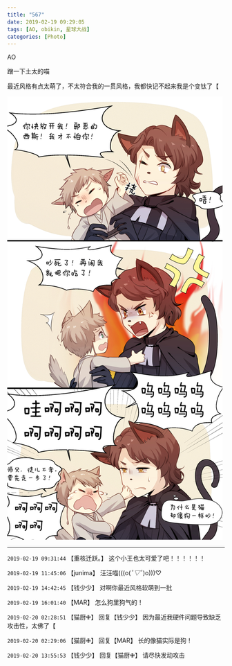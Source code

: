 ```yaml
---
title: "567"
date: 2019-02-19 09:29:05
tags: [AO, obikin, 星球大战]
categories: [Photo]
---
```


<p>AO</p> 
<p>蹭一下土太的喵</p> 
<p>最近风格有点太萌了，不太符合我的一贯风格，我都快记不起来我是个变钛了【</p>

![](https://raw.githubusercontent.com/alicewish/meowchain247/master/img_cVZNdzJtQk9JV2U5OGdmWEFUaTJsOVExa0pyWUxEeWFCMDZnQ0hNRjNEbDl6MTNMdW9wd0dRPT0.jpg)

---

`2019-02-19 09:31:44` 【重核迁跃。】 这个小王也太可爱了吧！！！！！！

`2019-02-19 11:45:06` 【junima】 汪汪喵(((o(*ﾟ▽ﾟ*)o)))♡

`2019-02-19 14:42:45` 【钱少少】 对啊你最近风格软萌到一批

`2019-02-19 16:01:40` 【MAR】 怎么狗里狗气的！

`2019-02-20 02:28:51` 【猫厨✙】 回复【钱少少】 因为最近我硬件问题导致缺乏攻击性，太佛了【

`2019-02-20 02:29:06` 【猫厨✙】 回复【MAR】 长的像猫实际是狗！

`2019-02-20 13:55:53` 【钱少少】 回复【猫厨✙】 请尽快发动攻击
